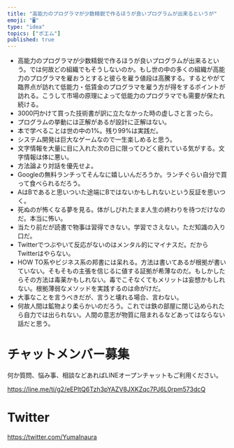 ```yaml
---
title: "高能力のプログラマが少数精鋭で作るほうが良いプログラムが出来るというが"
emoji: "🖥"
type: "idea"
topics: ["ポエム"]
published: true
---
```


- 高能力のプログラマが少数精鋭で作るほうが良いプログラムが出来るという。では何故どの組織でもそうしないのか。もし世の中の多くの組織が高能力のプログラマを雇おうとすると彼らを雇う値段は高騰する。するとやがて臨界点が訪れて低能力・低賃金のプログラマを雇う方が得をするポイントが訪れる。こうして市場の原理によって低能力のプログラマでも需要が保たれ続ける。
- 3000円かけて買った技術書が訳に立たなかった時の虚しさと言ったら。
- プログラムの挙動には正解があるが設計に正解はない。
- 本で学べることは世の中の1%。残り99%は実践だ。
- システム開発は巨大なゲームなので一生楽しめると思う。
- 文字情報を大量に目に入れた次の日に限ってひどく疲れている気がする。文字情報は体に悪い。
- 方法論より対話を優先せよ。
- Googleの無料ランチってそんなに嬉しいんだろうか。ランチぐらい自分で買って食べられるだろう。
- AはBであると思いついた途端にBではないかもしれないという反証を思いつく。
- 死ぬのが怖くなる夢を見る。体がしびれたまま人生の終わりを待つだけなのだ。本当に怖い。
- 当たり前だが読書で物事は習得できない。学習でさえない。ただ知識の入り口だ。
- Twitterでつぶやいて反応がないのはメンタル的にマイナスだ。だからTwitterはやらない。
- HOW TO系やビジネス系の邦書には呆れる。方法は書いてあるが根拠が書いていない。そもそもの主張を信じるに値する証拠が希薄なのだ。もしかしたらその方法は毒薬かもしれない。毒でこそなくてもメリットは妄想かもしれない。根拠薄弱なメソッドを実践するのは命がけだ。
- 大事なことを言うべきだが、言うと壊れる場合、言わない。
- 何故人間は鉱物より柔らかいのだろう。これでは鉄の部屋に閉じ込められたら自力では出られない。人間の意志が物質に阻まれるなどあってはならない話だと思う。

<!-- Update From Qiita API -->

# チャットメンバー募集


何か質問、悩み事、相談などあればLINEオープンチャットもご利用ください。

https://line.me/ti/g2/eEPltQ6Tzh3pYAZV8JXKZqc7PJ6L0rpm573dcQ


# Twitter

https://twitter.com/YumaInaura

<!-- Update From Qiita API -->




